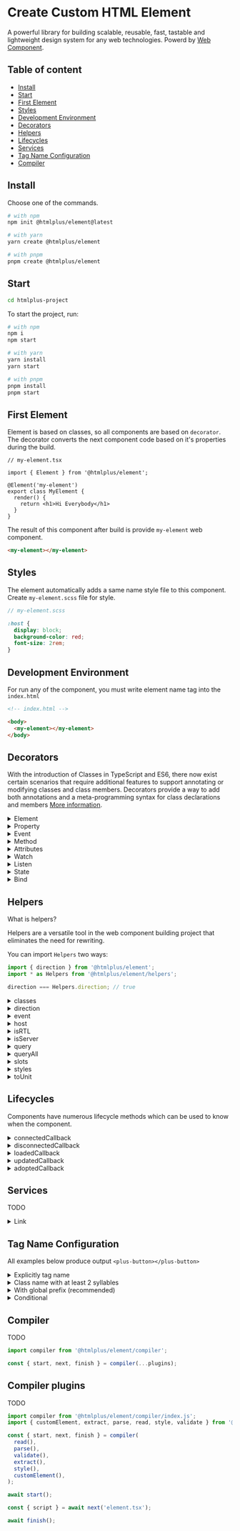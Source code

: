 # Create Custom HTML Element

A powerful library for building scalable, reusable, fast, tastable and lightweight design system for any web technologies. Powerd by [Web Component](https://developer.mozilla.org/en-US/docs/Web/Web_Components/Using_custom_elements).

## Table of content

- [Install](#install)
- [Start](#start)
- [First Element](#FirstElement)
- [Styles](#Styles)
- [Development Environment](#DevelopmentEnvironment)
- [Decorators](#decorators)
- [Helpers](#helpers)
- [Lifecycles](#lifecycles)
- [Services](#services)
- [Tag Name Configuration](#TagNameConfiguration)
- [Compiler](#compiler)

## Install

Choose one of the commands.

```bash
# with npm
npm init @htmlplus/element@latest

# with yarn
yarn create @htmlplus/element

# with pnpm
pnpm create @htmlplus/element
```

## Start

```bash
cd htmlplus-project
```

To start the project, run:

```bash
# with npm
npm i
npm start

# with yarn
yarn install
yarn start

# with pnpm
pnpm install
pnpm start
```

## First Element

Element is based on classes, so all components are based on `decorator`.
The decorator converts the next component code based on it's properties during the build.

```tsx
// my-element.tsx

import { Element } from '@htmlplus/element';

@Element('my-element')
export class MyElement {
  render() {
    return <h1>Hi Everybody</h1>
  }
}
```

The result of this component after build is provide `my-element` web component.

```html
<my-element></my-element>
```

## Styles

The element automatically adds a same name style file to this component. Create `my-element.scss` file for style.

```scss
// my-element.scss

:host {
  display: block;
  background-color: red;
  font-size: 2rem;
}
```

## Development Environment

For run any of the component, you must write element name tag into the `index.html`

```html
<!-- index.html -->

<body>
  <my-element></my-element>
</body>
```

## Decorators

With the introduction of Classes in TypeScript and ES6, there now exist certain scenarios that require additional features to support annotating or modifying classes and class members. Decorators provide a way to add both annotations and a meta-programming syntax for class declarations and members [More information](https://www.typescriptlang.org/docs/handbook/decorators.html).

<details>
  <summary>Element</summary>

Any component must be decorated with `@Element()` decorator. It also makes your web component tag name.

Options:

- **name**: `String` tag name

```tsx
import { Element } from '@htmlplus/element';

@Element('my-element')
export class MyElement {
  render() {
    return <h1>Hi Everybody</h1>
  }
}
```

```html
<my-element></my-element>
```

</details>

<details>
  <summary>Property</summary>

Property is decorated all the component properties for exposed attributes.

Options:

- **attribute**: TODO
- **reflect**: `Boolean` For watch mode, when you want to be notified of the attribute change.

```tsx
import { Element, Property } from '@htmlplus/element';

@Element()
export class SayGreeting {

  @Property()
  name?: string = 'Simon';

  render() {
    return <h1>Hi {this.name}</h1>
  }
}
```

```html
<say-greeting name="Jan" id="greeting"></say-greeting>

<script>
  document.getElementById('greeting').name; // Jan
</script>
```

</details>

<details>
  <summary>Event</summary>

Components can emit data and events using the Event decorator.

Options:

- **name**: A `String` custom event name to override the default.
- **bubbles**: A `Boolean` indicating whether the event bubbles up through the DOM or not. default is `false`.
- **cancelable**: A `Boolean` indicating whether the event is cancelable. default is `false`.
- **composed**: A `Boolean` value indicating whether or not the event can bubble across the boundary between the shadow DOM and the regular DOM. The default is `false`.

```tsx
import { Element, Event, EventEmitter } from '@htmlplus/element';

@Element()
export class MyButton {

  @Event()
  clicked!: EventEmitter;

  render() {
    return (
      <button onClick={() => this.clicked()}>
        <slot />
      </button>
    )
  }
}
```

```html
<my-button id="button">Button</my-button>

<script>
  document.getElementById('button').addEventListener('clicked', () => alert('Clicked!'));
</script>
```

</details>

<details>
  <summary>Method</summary>

Ths `@Method` decorator can be called directly from the element. It can be called from the outside.

```tsx
import { Element, Method, State } from '@htmlplus/element';

@Element()
export class MyCounter {

  @State()
  counter?: number;

  @Method()
  increase() {
    this.counter++;
  }

  render() {
    return (
      <button>
        {this.counter}
      </button>
    )
  }
}
```

```html
<my-counter id="counter"></my-counter>

<script>
  document.getElementById('counter').increase();
</script>
```

</details>

<details>
  <summary>Attributes</summary>

TODO

```tsx
import { Attributes, Element } from '@htmlplus/element';

@Element('my-button')
export class MyButton {

  @Attributes()
  get attributes() {
    return {
      role: 'button'
    }
  }

  render() {
    return <button><slot /></button>
  }
}
```

```html
<my-button role="button"></my-button>
```

</details>

<details>
  <summary>Watch</summary>

`@Watch` take the name of the `@Property` and `@State` variable to monitor as a parameter. Any time the value of that property changes the function decorated by `@Watch` will be invoked with the `key`, `newValue` and `oldValue` as parameters. This is called first out of the lifecycle callbacks after a property changes.

- **name**: `String` property name

```tsx
import { Element, Property, Watch } from '@htmlplus/element';


@Element()
export class MyElement {

  @Property()
  name?: string;

  @Watch('name')
  watcher(key, newValue, oldValue) {}
}
```

</details>

<details>
  <summary>Listen</summary>

The `@Listen` decorates a function that will handle the event.
It takes two parameter, event name and event config.

Options:

- **target**: `body | document | window | host` This option allows us to set where we will listen for the event.
- **once**: `Boolean` Listen just for one time.
- **passive**: `Boolean` This will guarantee to the DOM that the event being fired will not `.stopPropagation()`.
- **signal**: TODO
- **capture**: `Boolean` This option is about when during the event lifecycle the handler will be called.

```tsx
import { Element, Listen } from '@htmlplus/element';

@Element()
export class MyButton {
  @Listen('click')
  onClick(event) {}
}
```

```tsx
import { Element, Listen } from '@htmlplus/element';

@Element()
export class MyContainer {
  @Listen('scroll', { target: 'window' })
  onScroll(event) {}
}
```

```tsx
import { Element, ListenOptions } from '@htmlplus/element';

@Element()
export class MyButton {

  @ListenOptions({ once: true })
  onClick(event) {}

  render() {
    return (
      <button onClick={this.onClick}>
        <slot />
      </button>
    )
  }
}
```

</details>

<details>
  <summary>State</summary>

The `@State` decorator is for manage data inside the component.
Any changes of `@State` will cause the render function to called again.

```tsx
import { Element, Listen, State } from '@htmlplus/element';

@Element()
export class MySwitch {

  @State()
  active?: boolean;

  @Listen('click')
  onClick() {
    this.active = !this.active;
  }

  render() {
    return (
      <button>
        {this.active ? 'On' : 'Off'}
      </button>
    )
  }
}
```

</details>

<details>
  <summary>Bind</summary>

The `@Bind` for decorating methods only, by binding them to the current context.

```tsx
import { Bind, Element } from '@htmlplus/element';

@Element()
export class MyButton {

  @Bind()
  onScroll(event) {
    console.log(event);
  }

  connectedCallback() {
    document.addEventListener('scroll', this.onScroll);
  }

  disconnectedCallback() {
    document.removeEventListener('scroll', this.onScroll);
  }
}
```

</details>

## Helpers

What is helpers?

Helpers are a versatile tool in the web component building project that eliminates the need for rewriting.

You can import `Helpers` two ways:

```js
import { direction } from '@htmlplus/element';
import * as Helpers from '@htmlplus/element/helpers';

direction === Helpers.direction; // true
```

<details>
  <summary>classes</summary>

TODO
`¯\_(ツ)_/¯`

</details>

<details>
  <summary>direction</summary>

This helper returns `ltr` or `rtl` from component.

```js
import { Element, direction } from '@htmlplus/element';

@Element()
export class MyElement {
  connectedCallback() {
    direction(this); // 'ltr' | 'rtl'
  }
}
```

</details>

<details>
  <summary>event</summary>

`Event` is a wrapper of event listener, in JavaScript. `on` is like a `addEventListener` and `off` is like `removeEventListener` and used when you want to add or remove event on `window | documnet | Element`.

Options:

- target: `window | documnet | Element`
- event: `string`
- handler: `EventListenerOrEventListenerObject`
- options: `boolean | AddEventListenerOptions`

```js
import { Bind, Element, on, off } from '@htmlplus/element';

@Element()
export class MyElement {

  @Bind()
  onClick(event) {
    console.log(event);
  }

  connectedCallback() {
    on(window, 'click', this.onClick /*, options*/);
  }

  disconnectedCallback() {
    off(window, 'click', this.onClick /*, options*/);
  }
}
```

</details>

<details>
  <summary>host</summary>

Returns output element of component.

```js
import { Element, host } from '@htmlplus/element';

@Element()
export class MyElement {
  connectedCallback() {
    host(this); // <my-element></my-element>
  }
}
```

</details>

<details>
  <summary>isRTL</summary>

Returns a `boolean` to diagnosis direction style of element.

```js
import { Element, isRTL } from '@htmlplus/element';

@Element()
export class MyElement {
  connectedCallback() {
    isRTL(this); // false | true
  }
}
```

</details>

<details>
  <summary>isServer</summary>

Is a way to understand to component is mounted in DOM or not.

```js
import { Element, isServer } from '@htmlplus/element';

@Element()
export class MyElement {
  connectedCallback() {
    isServer(this); // false | true
  }
}
```

</details>

<details>
  <summary>query</summary>

Is a wrapper of `querySelector` Is a way to find an element with a specific features.

Options:

- target: `HTML Element` or `Element Component(this)`
- selectors: `string` any specific features such as `id`, `class`, `element name`, ...

```js
import { Element, query } from '@htmlplus/element';

@Element()
export class MyElement {

  connectedCallback() {
    query(this, 'h1');      // <h1></h1>
    query(this, '#first');  // <h2></h2>
    query(this, '.second'); // <h3></h3>
  }

  render() {
    return (
      <div>
        <h1></h1>
        <h2 id="first"></h2>
        <h3 class="second"></h3>
      </div>
    )
  }
}
```

</details>

<details>
  <summary>queryAll</summary>

Is a wrapper of `querySelectorAll` Is a way to find an array of elements with a specific features.

Options:

- target: `HTML Element` or `Element Component(this)`
- selectors: `string` any specific features such as `id`, `class`, `element name`, ...

```js
import { Element, queryAll } from '@htmlplus/element';

@Element()
export class MyElement {

  connectedCallback() {
    queryAll(this, 'div > *'); // [<h1></h1>, <h2></h2>, <h3></h3>]
  }

  render() {
    return (
      <div>
        <h1></h1>
        <h2 id="first"></h2>
        <h3 class="second"></h3>
      </div>
    )
  }
}
```

</details>

<details>
  <summary>slots</summary>

Sometimes components need to render dynamic children in specific locations in their component, so we use `slot` for separate these.

`slots` return the state of the slots of a component (is empty or not).

```js
import { Element, Property, slots } from '@htmlplus/element';

@Element()
export class MyElement {

  loadedCallback() {
    slots(this) // { default: true, main: true, empty: false }
  }

  render() {
    return (
      <div>
        <slot />
        <slot name="main" />
        <slot name="empty" />
      </div>
    )
  }
}
```

```html
<my-element>
  <h1></h1>
  <h2 slot="main"></h2>
  <h3 slot="extra"></h3>
</my-element>
```

</details>

<details>
  <summary>styles</summary>

Returns css style of your `array` or `object` style.

Options:

- input: `array | object`

```js
import { Element, Property, styles } from '@htmlplus/element';

@Element()
export class MyElement {

  @Property()
  top?: number = 0;

  get styles() {
    return styles({
      top: this.top + 'px',
      position: 'absolute',
    })
  }

  render() {
    return (
      <div style={this.styles}>
        <slot />
      </div>
    )
  }
}
```

</details>

<details>
  <summary>toUnit</summary>

Transformer to `number` type or make unit based on unit input.

Options:

- input: `number | string`
- unit: `string`

```js
import { Element, Property, toUnit } from '@htmlplus/element';

@Element()
export class MyElement {

  @Property()
  width?: string | number;

  render() {
    return (
      <div style={`width: ${toUnit(this.width)}`}>
        <slot />
      </div>
    )
  }
}
```

```html
<my-element width="150"></my-element>   <!-- 150px -->
<my-element width="150px"></my-element> <!-- 150px -->
```

</details>

## Lifecycles

Components have numerous lifecycle methods which can be used to know when the component.

<details>
  <summary>connectedCallback</summary>

Called every time the component is connected to the DOM. When the component is first connected, this method is called before `loadedCallback`.

```js
import { Element } from '@htmlplus/element';

@Element()
export class MyElement {

  connectedCallback() {
    console.log("Component is connected!")
  }

  render() {
    return (
      <slot />
    )
  }
}
```

</details>

<details>
  <summary>disconnectedCallback</summary>

Called every time the component is disconnected from the DOM.

```js
import { Element } from '@htmlplus/element';

@Element()
export class MyElement {

  disconnectedCallback() {
    console.log("Component is disconnected!")
  }

  render() {
    return (
      <slot />
    )
  }
}
```

</details>

<details>
  <summary>loadedCallback</summary>

Called once just after the component is fully loaded and the first `render()`.

```js
import { Element } from '@htmlplus/element';

@Element()
export class MyElement {

  loadedCallback() {
    console.log("Component is loaded!")
  }

  render() {
    return (
      <slot />
    )
  }
}
```

</details>

<details>
  <summary>updatedCallback</summary>

Called everytime when `states` or `props` changed.It's never called during the first `render()`.

```js
import { Element } from '@htmlplus/element';

@Element()
export class MyElement {

  loadedCallback(prevProps, prevState, snapshot) {
    console.log("Component is updated!")
  }

  render() {
    return (
      <slot />
    )
  }
}
```

</details>

<details>
  <summary>adoptedCallback</summary>

TODO

</details>

## Services

TODO

<details>
  <summary>Link</summary>

TODO

</details>

## Tag Name Configuration

All examples below produce output `<plus-button></plus-button>`

<details>
  <summary>Explicitly tag name</summary>

You can give the final name of your component as an input to the `@Element`.

```js
import { Element } from '@htmlplus/element';

@Element('plus-button')
export class Button {}
```

</details>

<details>
  <summary>Class name with at least 2 syllables</summary>

The name of your element should eventually be `two` syllables.

```js
import { Element } from '@htmlplus/element';

@Element()
export class PlusButton {} // <plus-button></plus-button>
```

</details>

<details>
  <summary>With global prefix (recommended)</summary>

You can set a prefix for all elements and this prefix attached to all elements.

```js
import { Element } from '@htmlplus/element';

@Element()
export class Button {}
```

Use `prefix` key in `plus.config.js` file.

```js
export default [
  ...
  extract({
    prefix: 'plus',
  })
  ...
]
```

</details>

<details>
  <summary>Conditional</summary>

TODO

</details>

## Compiler

TODO

```js
import compiler from '@htmlplus/element/compiler';

const { start, next, finish } = compiler(...plugins);
```

## Compiler plugins

TODO

```js
import compiler from '@htmlplus/element/compiler/index.js';
import { customElement, extract, parse, read, style, validate } from '@htmlplus/element/compiler/index.js';

const { start, next, finish } = compiler(
  read(),
  parse(),
  validate(),
  extract(),
  style(),
  customElement(),
);

await start();

const { script } = await next('element.tsx');

await finish();
```

